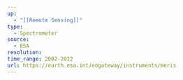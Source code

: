 ```yaml
---
up:
  - "[[Remote Sensing]]"
type:
  - Spectrometer
source:
  - ESA
resolution: 
time_range: 2002-2012
url: https://earth.esa.int/eogateway/instruments/meris
---
```

